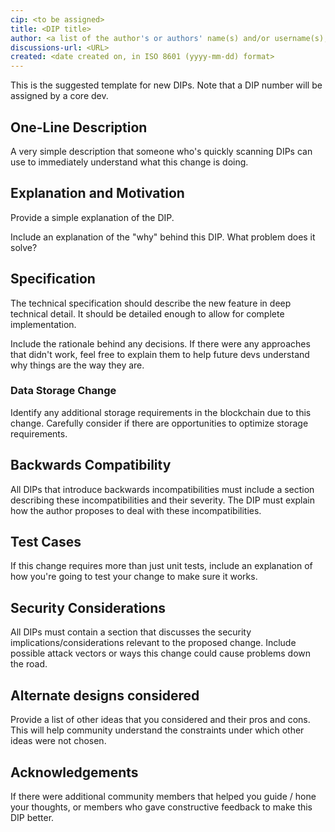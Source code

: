 ```yaml
---
cip: <to be assigned>
title: <DIP title>
author: <a list of the author's or authors' name(s) and/or username(s), or name(s) and email(s), e.g. (use with the parentheses or triangular brackets): FirstName LastName (@GitHubUsername), FirstName LastName <foo@bar.com>, FirstName (@GitHubUsername) and GitHubUsername (@GitHubUsername)>
discussions-url: <URL>
created: <date created on, in ISO 8601 (yyyy-mm-dd) format>
---
```


This is the suggested template for new DIPs. Note that a DIP number will be assigned by a core dev.

## One-Line Description

A very simple description that someone who's quickly scanning DIPs can use to
immediately understand what this change is doing.

## Explanation and Motivation
Provide a simple explanation of the DIP.

Include an explanation of the "why" behind this DIP. What problem does it solve?

## Specification
The technical specification should describe the new feature in deep technical detail. It should be detailed enough to allow for complete implementation.
  
Include the rationale behind any decisions. If there were any approaches that didn't work, feel free to explain them to help future devs understand why things are the way they are.
 
### Data Storage Change
Identify any additional storage requirements in the blockchain due to this change. Carefully consider if there are opportunities to optimize storage requirements.

## Backwards Compatibility
All DIPs that introduce backwards incompatibilities must include a section describing these incompatibilities and their severity. The DIP must explain how the author proposes to deal with these incompatibilities.

## Test Cases
If this change requires more than just unit tests, include an explanation of how you're going to test your change to make sure it works.

## Security Considerations
All DIPs must contain a section that discusses the security
implications/considerations relevant to the proposed change. Include
possible attack vectors or ways this change could cause problems
down the road.

## Alternate designs considered
Provide a list of other ideas that you considered and their pros and cons.
This will help community understand the constraints under which other ideas were
not chosen.

## Acknowledgements
If there were additional community members that helped you guide / hone your
thoughts, or members who gave constructive feedback to make this DIP better.
